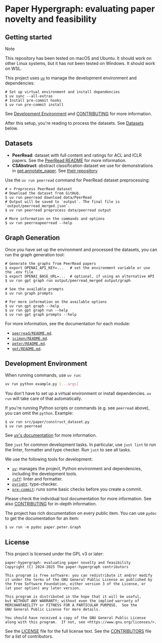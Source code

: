 # Paper Hypergraph: evaluating paper novelty and feasibility

## Getting started

> [!NOTE]
> This repository has been tested on macOS and Ubuntu. It should work on other Linux
> systems, but it has not been tested on Windows. It should work on WSL.

This project uses [`uv`](https://docs.astral.sh/uv/) to manage the development
environment and dependencies:

```console
# Set up virtual environment and install dependencies
$ uv sync --all-extras
# Install pre-commit hooks
$ uv run pre-commit install
```

See [Development Environment](#development-environment) and
[CONTRIBUTING](/CONTRIBUTING.md) for more information.

After this setup, you're reading to process the datasets. See [Datasets](#datasets)
below.

## Datasets

- **PeerRead**: dataset with full content and ratings for ACL and ICLR papers. See the
  [PeerRead README](/src/paper/peerread/README.md) for more information.
- **CSAbstruct**: abstract classification dataset we use for demonstrations in
  [gpt.annotate_paper](/src/paper/gpt/demonstrations.py). See
  [their repository](https://github.com/allenai/sequential_sentence_classification/tree/cf5ad6c663550dd8203f148cd703768d9ee86ff4)

Use the `uv run peerread` command for PeerRead dataset preprocessing:

```console
# > Preprocess PeerRead dataset
# Download the dataset from GitHub.
$ uv run peerread download data/PeerRead
# Output will be saved to `output`. The final file is `output/peerread_merged.json`.
$ uv run peerread preprocess data/peerread output

# More information on the commands and options
$ uv run peerreapeerread --help
```

## Graph Generation

Once you have set up the environment and processed the datasets, you can run the graph
generation tool:

```console
# Generate the graphs from PeerRead papers
$ export OPENAI_API_KEY=...   # set the environment variable or use the .env file
$ export OPENAI_BASE_URL=...  # optional, if using an alternative API
$ uv run gpt graph run output/peerread_merged output/graph

# See the available prompts
$ uv run graph prompts

# For more information on the available options
$ uv run gpt graph --help
$ uv run gpt graph run --help
$ uv run gpt graph prompts --help
```

For more information, see the documentation for each module:

- [`peerread/README.md`](./src/paper/peerread/README.md).
- [`scimon/README.md`](./src/paper/scimon/README.md).
- [`peter/README.md`](./src/paper/peter/README.md).
- [`gpt/README.md`](./src/paper/gpt/README.md).

## Development Environment

When running commands, use `uv run`:

```bash
uv run python example.py [...args]
```

You don't have to set up a virtual environment or install dependencies. `uv run` will
take care of that automatically.

If you're running Python scripts or commands (e.g. see `peerread` above), you can omit
the `python`. Example:

```console
$ uv run src/paper/construct_dataset.py
$ uv run peerread
```

See [uv's documentation](https://docs.astral.sh/uv/concepts/projects/run/) for more
information.

See `just` for common development tasks. In particular, use `just lint` to
run the linter, formatter and type checker. Run `just` to see all tasks.

We use the following tools for development:

- [`uv`](https://docs.astral.sh/uv/): manages the project, Python environment and
  dependencies, including the development tools.
- [`ruff`](https://docs.astral.sh/ruff/): linter and formatter.
- [`pyright`](https://microsoft.github.io/pyright): type-checker.
- [`pre-commit`](https://pre-commit.com/): runs some basic checks before you
  create a commit.

Please check the individual tool documentation for more information. See also
[CONTRIBUTING](/CONTRIBUTING.md) for in-depth information.

The project has rich documentation on every public item. You can use `pydoc` to get the
documentation for an item:

```console
$ uv run -m pydoc paper.peter.Graph
```

## License

This project is licensed under the GPL v3 or later:

    paper-hypergraph: evaluating paper novelty and feasibility
    Copyright (C) 2024-2025 The paper-hypergraph contributors

    This program is free software: you can redistribute it and/or modify
    it under the terms of the GNU General Public License as published by
    the Free Software Foundation, either version 3 of the License, or
    (at your option) any later version.

    This program is distributed in the hope that it will be useful,
    but WITHOUT ANY WARRANTY; without even the implied warranty of
    MERCHANTABILITY or FITNESS FOR A PARTICULAR PURPOSE.  See the
    GNU General Public License for more details.

    You should have received a copy of the GNU General Public License
    along with this program.  If not, see <https://www.gnu.org/licenses/>.

See the [LICENSE](LICENSE) file for the full license text. See the
[CONTRIBUTORS](CONTRIBUTORS) file for a list of contributors.

